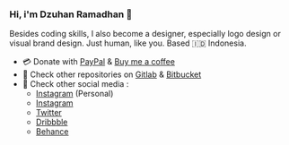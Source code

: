 ### Hi, i'm Dzuhan Ramadhan 👋


Besides coding skills, I also become a designer, especially logo design or visual brand design. Just human, like you. Based 🇮🇩 Indonesia.

* 💳 Donate with [PayPal](https://paypal.me/dzuhanramadhan) & [Buy me a coffee](https://buymeacoffee.com/dzuhanramadhan)
* 📂 Check other repositories on [Gitlab](https://gitlab.com/dzuhanramadhan) & [Bitbucket](https://bitbucket.org/dzuhanramadhan/)
* 📱 Check other social media :
  * [Instagram](https://instagram.com/dzuhanramadhan) (Personal)
  * [Instagram](https://instagram.com/yukood.studio)
  * [Twitter](https://twitter.com/yukoodstudio)
  * [Dribbble](https://dribbble.com/yukood)
  * [Behance](https://behance.net/yukood)
